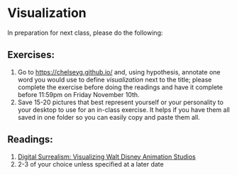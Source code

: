 # Visualization

In preparation for next class, please do the following:
## Exercises:
1. Go to https://chelseyg.github.io/ and, using hypothesis, annotate one word you would use to define *visualization* next to the title; please complete the exercise before doing the readings and have it complete before 11:59pm on Friday November 10th. 
2. Save 15-20 pictures that best represent yourself or your personality to your desktop to use for an in-class exercise. It helps if you have them all saved in one folder so you can easily copy and paste them all. 

## Readings:
1. [Digital Surrealism: Visualizing Walt Disney Animation Studios](http://www.digitalhumanities.org/dhq/vol/11/1/000276/000276.html)
2. 2-3 of your choice unless specified at a later date 
